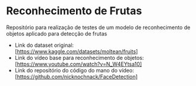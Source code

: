 # Reconhecimento de Frutas
Repositório para realização de testes de um modelo de reconhecimento de objetos aplicado para detecção de frutas

- Link do dataset original: [https://www.kaggle.com/datasets/moltean/fruits]
- Link do vídeo base para reconhecimento de objetos: [https://www.youtube.com/watch?v=N_W4EYtsa10]
- Link do repositório do código do mano do vídeo: [https://github.com/nicknochnack/FaceDetection]
